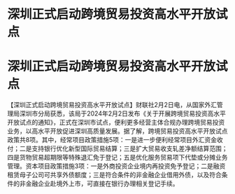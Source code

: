 # 深圳正式启动跨境贸易投资高水平开放试点

# 深圳正式启动跨境贸易投资高水平开放试点

【深圳正式启动跨境贸易投资高水平开放试点】财联社2月2日电，从国家外汇管理局深圳市分局获悉，该局于2024年2月2日发布《关于开展跨境贸易投资高水平开放试点的通知》，正式在深圳市试点，便利更多经营主体合规办理跨境贸易投资业务，以高水平开放促进深圳高质量发展。据了解，跨境贸易投资高水平开放试点政策共8项。其中，经常项目政策措施5项：一是进一步便利经常项目外汇资金收付；二是支持银行优化新型国际贸易结算；三是扩大贸易收支轧差净额结算范围；四是货物贸易超期限等特殊退汇免于登记；五是优化服务贸易项下代垫或分摊业务管理。资本项目政策措施3项：一是外商投资企业境内再投资免予登记；二是融资租赁母子公司可共享外债额度；三是符合条件的非金融企业借用外债，以及符合条件的非金融企业赴境外上市，可直接在银行办理相关登记手续。

